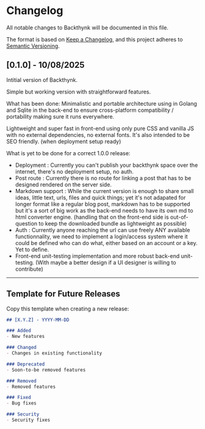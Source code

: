 # Changelog

All notable changes to Backthynk will be documented in this file.

The format is based on [Keep a Changelog](https://keepachangelog.com/en/1.0.0/),
and this project adheres to [Semantic Versioning](https://semver.org/spec/v2.0.0.html).

## [0.1.0] - 10/08/2025

Intitial version of Backthynk.

Simple but working version with straightforward features.

What has been done:
Minimalistic and portable architecture using in Golang and Sqlite in the back-end to ensure cross-platform compatibility / portability making sure it runs everywhere.

Lightweight and super fast in front-end using only pure CSS and vanilla JS with no external dependencies, no external fonts.
It's also intended to be SEO friendly. (when deployment setup ready)


What is yet to be done for a correct 1.0.0 release:

- Deployment : Currently you can't publish your backthynk space over the internet, there's no deployment setup, no auth.
- Post route : Currently there is no route for linking a post that has to be designed rendered on the server side.
- Markdown support : While the current version is enough to share small ideas, little text, urls, files and quick things; yet it's not adapated for longer format like a regular blog post, markdown has to be supported but it's a sort of big work as the back-end needs to have its own md to html converter engine. (handling that on the front-end side is out-of-question to keep the downloaded bundle as lightweight as possible)
- Auth : Currently anyone reaching the url can use freely ANY available functionnality, we need to implement a login/access system where it could be defined who can do what, either based on an account or a key. Yet to define.
- Front-end unit-testing implementation and more robust back-end unit-testing. (With maybe a better design if a UI designer is willing to contribute)

---

## Template for Future Releases

Copy this template when creating a new release:

```markdown
## [X.Y.Z] - YYYY-MM-DD

### Added
- New features

### Changed
- Changes in existing functionality

### Deprecated
- Soon-to-be removed features

### Removed
- Removed features

### Fixed
- Bug fixes

### Security
- Security fixes
```
